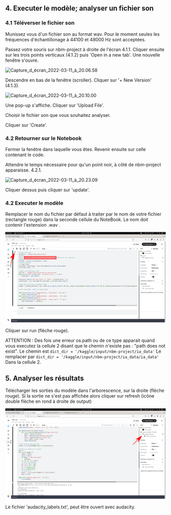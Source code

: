 ## 4. Executer le modèle; analyser un fichier son

### 4.1 Téléverser le fichier son

Munissez vous d'un fichier son au format wav. Pour le moment seules les fréquences d'échantillonage à 44100 et 48000 Hz sont acceptées. 

Passez votre souris sur nbm-project à droite de l'écran 4.1.1. 
Cliquer ensuite sur les trois points verticaux (4.1.2) puis 'Open in a new tab'. 
Une nouvelle fenêtre s'ouvre.

![Capture_d_écran_2022-03-11_à_20.06.58](/uploads/def74278895c333026927061a996190d/Capture_d_écran_2022-03-11_à_20.06.58.png)

Descendre en bas de la fenêtre (scroller). 
Cliquer sur '+ New Version' (4.1.3).

![Capture_d_écran_2022-03-11_à_20.10.00](/uploads/37de3f68b993ad31ac776098b7792044/Capture_d_écran_2022-03-11_à_20.10.00.png)

Une pop-up s'affiche. Cliquer sur 'Upload File'. 

Choisir le fichier son que vous souhaitez analyser.

Cliquer sur 'Create'. 

### 4.2 Retourner sur le Notebook

Fermer la fenêtre dans laquelle vous êtes. 
Revenir ensuite sur celle contenant le code. 

Attendre le temps nécessaire pour qu'un point noir, à côté de nbm-project apparaisse. 4.2.1.

![Capture_d_écran_2022-03-11_à_20.23.09](/uploads/f957d53dd02984aea4230d2622e6ec2b/Capture_d_écran_2022-03-11_à_20.23.09.png)

Cliquer dessus puis cliquer sur 'update'. 

### 4.2 Executer le modèle

Remplacer le nom du fichier par défaut à traiter par le nom de votre fichier (rectangle rouge) dans la seconde cellule du NoteBook. 
Le nom doit contenir l'extension .wav . 

![](./006_run_modele.png)

Cliquer sur run (flèche rouge).

ATTENTION : Des fois une erreur os.path ou de ce type apparait quand vous executez la cellule 2 disant que le chemin n'existe pas : "path does not exist". 
Le chemin est `dict_dir = '/kaggle/input/nbm-project/ia_data'`
Le remplacer par `dict_dir = '/kaggle/input/nbm-project/ia_data/ia_data'`
Dans la cellule 2. 

## 5. Analyser les résultats

Télécharger les sorties du modèle dans l'arborescence, sur la droite (flèche rouge). Si la sortie ne s'est pas affichée alors cliquer sur refresh (icône double flèche en rond à droite de output)

![](./007_get_output_labels_audacity.png)

Le fichier 'audacity_labels.txt', peut être ouvert avec audacity.
